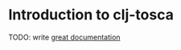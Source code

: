 # Introduction to clj-tosca

TODO: write [great documentation](http://jacobian.org/writing/what-to-write/)
